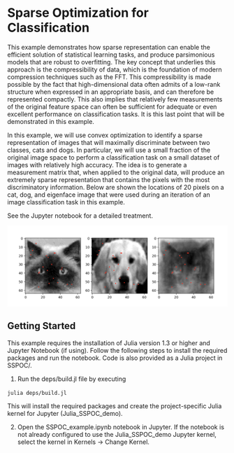 # Sparse Optimization for Classification

This example demonstrates how sparse representation can enable the efficient solution of statistical learning tasks, and produce parsimonious models that are robust to overfitting.  The key concept that underlies this approach is the compressibility of data, which is the foundation of modern compression techniques such as the FFT.  This compressibility is made possible by the fact that high-dimensional data often admits of a low-rank structure when expressed in an appropriate basis, and can therefore be represented compactly.  This also implies that relatively few measurements of the original feature space can often be sufficient for adequate or even excellent performance on classification tasks.  It is this last point that will be demonstrated in this example.

In this example, we will use convex optimization to identify a sparse representation of images that will maximally discriminate between two classes, cats and dogs.  In particular, we will use a small fraction of the original image space to perform a classification task on a small dataset of images with relatively high accuracy.  The idea is to generate a measurement matrix that, when applied to the original data, will produce an extremely sparse representation that contains the pixels with the most discriminatory information.  Below are shown the locations of 20 pixels on a cat, dog, and eigenface image that were used during an iteration of an image classification task in this example.

See the Jupyter notebook for a detailed treatment.

![Image](images/pixels.png)

## Getting Started

This example requires the installation of Julia version 1.3 or higher and Jupyter Notebook (if using). Follow the following steps to install the required packages and run the notebook.  Code is also provided as a Julia project in SSPOC/.

1. Run the deps/build.jl file by executing

`julia deps/build.jl`

This will install the required packages and create the project-specific Julia kernel for Jupyter (Julia_SSPOC_demo).

2. Open the SSPOC_example.ipynb notebook in Jupyter.  If the notebook is not already configured to use the Julia_SSPOC_demo Jupyter kernel, select the kernel in Kernels -> Change Kernel.

